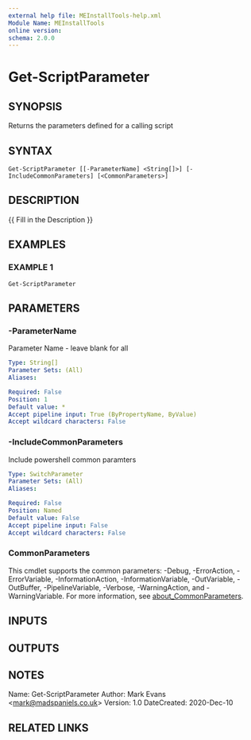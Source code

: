 ```yaml
---
external help file: MEInstallTools-help.xml
Module Name: MEInstallTools
online version:
schema: 2.0.0
---
```


# Get-ScriptParameter

## SYNOPSIS
Returns the parameters defined for a calling script

## SYNTAX

```
Get-ScriptParameter [[-ParameterName] <String[]>] [-IncludeCommonParameters] [<CommonParameters>]
```

## DESCRIPTION
{{ Fill in the Description }}

## EXAMPLES

### EXAMPLE 1
```
Get-ScriptParameter
```

## PARAMETERS

### -ParameterName
Parameter Name - leave blank for all

```yaml
Type: String[]
Parameter Sets: (All)
Aliases:

Required: False
Position: 1
Default value: *
Accept pipeline input: True (ByPropertyName, ByValue)
Accept wildcard characters: False
```

### -IncludeCommonParameters
Include powershell common paramters

```yaml
Type: SwitchParameter
Parameter Sets: (All)
Aliases:

Required: False
Position: Named
Default value: False
Accept pipeline input: False
Accept wildcard characters: False
```

### CommonParameters
This cmdlet supports the common parameters: -Debug, -ErrorAction, -ErrorVariable, -InformationAction, -InformationVariable, -OutVariable, -OutBuffer, -PipelineVariable, -Verbose, -WarningAction, and -WarningVariable. For more information, see [about_CommonParameters](http://go.microsoft.com/fwlink/?LinkID=113216).

## INPUTS

## OUTPUTS

## NOTES
Name: Get-ScriptParameter
Author: Mark Evans \<mark@madspaniels.co.uk\>
Version: 1.0
DateCreated: 2020-Dec-10

## RELATED LINKS
